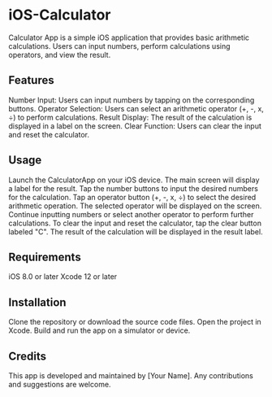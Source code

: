 # iOS-Calculator

Calculator App is a simple iOS application that provides basic arithmetic calculations. Users can input numbers, perform calculations using operators, and view the result.

## Features
Number Input: Users can input numbers by tapping on the corresponding buttons.
Operator Selection: Users can select an arithmetic operator (+, -, x, ÷) to perform calculations.
Result Display: The result of the calculation is displayed in a label on the screen.
Clear Function: Users can clear the input and reset the calculator.

## Usage
Launch the CalculatorApp on your iOS device.
The main screen will display a label for the result.
Tap the number buttons to input the desired numbers for the calculation.
Tap an operator button (+, -, x, ÷) to select the desired arithmetic operation.
The selected operator will be displayed on the screen.
Continue inputting numbers or select another operator to perform further calculations.
To clear the input and reset the calculator, tap the clear button labeled "C".
The result of the calculation will be displayed in the result label.

## Requirements
iOS 8.0 or later
Xcode 12 or later

## Installation
Clone the repository or download the source code files.
Open the project in Xcode.
Build and run the app on a simulator or device.

## Credits
This app is developed and maintained by [Your Name]. Any contributions and suggestions are welcome.
